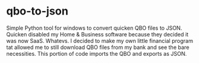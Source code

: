 # qbo-to-json
Simple Python tool for windows to convert quicken QBO files to JSON.
Quicken disabled my Home & Business software because they decided it was now SaaS. Whatevs.
I decided to make my own little financial program tat allowed me to still download QBO files from my bank and see the bare necessities.
This portion of code imports the QBO and exports as JSON. 
